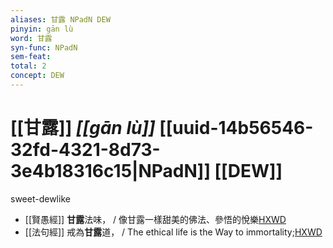 ```yaml
---
aliases: 甘露 NPadN DEW
pinyin: gān lù
word: 甘露
syn-func: NPadN
sem-feat: 
total: 2
concept: DEW 
---
```

# [[甘露]] *[[gān lù]]*  [[uuid-14b56546-32fd-4321-8d73-3e4b18316c15|NPadN]] [[DEW]]
sweet-dewlike
 - [[賢愚經]] **甘露**法味， / 像甘露一樣甜美的佛法、參悟的悅樂[HXWD](https://hxwd.org/textview.html?location=KR6b0059_T_002-0359c.16)
 - [[法句經]] 戒為**甘露**道， / The ethical life is the Way to immortality;[HXWD](https://hxwd.org/textview.html?location=KR6b0067_T_001-0562b.58)